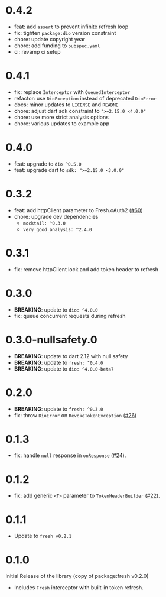 # 0.4.2

- feat: add `assert` to prevent infinite refresh loop
- fix: tighten `package:dio` version constraint
- chore: update copyright year
- chore: add funding to `pubspec.yaml`
- ci: revamp ci setup

# 0.4.1

- fix: replace `Interceptor` with `QueuedInterceptor`
- refactor: use `DioException` instead of deprecated `DioError`
- docs: minor updates to `LICENSE` and `README`
- chore: adjust dart sdk constraint to `">=2.15.0 <4.0.0"`
- chore: use more strict analysis options
- chore: various updates to example app

# 0.4.0

- feat: upgrade to `dio ^0.5.0`
- feat: upgrade dart to `sdk: ">=2.15.0 <3.0.0"`

# 0.3.2

- feat: add httpClient parameter to Fresh.oAuth2 ([#60](https://github.com/felangel/fresh/issues/60))
- chore: upgrade dev dependencies
  - `mocktail: ^0.3.0`
  - `very_good_analysis: ^2.4.0`

# 0.3.1

- fix: remove httpClient lock and add token header to refresh

# 0.3.0

- **BREAKING**: update to `dio: ^4.0.0`
- fix: queue concurrent requests during refresh

# 0.3.0-nullsafety.0

- **BREAKING**: update to dart 2.12 with null safety
- **BREAKING**: update to `fresh: ^0.4.0`
- **BREAKING**: update to `dio: ^4.0.0-beta7`

# 0.2.0

- **BREAKING**: update to `fresh: ^0.3.0`
- fix: throw `DioError` on `RevokeTokenException` ([#26](https://github.com/felangel/fresh/issues/26))

# 0.1.3

- fix: handle `null` response in `onResponse` ([#24](https://github.com/felangel/fresh/pull/24)).

# 0.1.2

- fix: add generic `<T>` parameter to `TokenHeaderBuilder` ([#22](https://github.com/felangel/fresh/pull/22)).

# 0.1.1

- Update to `fresh v0.2.1`

# 0.1.0

Initial Release of the library (copy of package:fresh v0.2.0)

- Includes `Fresh` interceptor with built-in token refresh.
